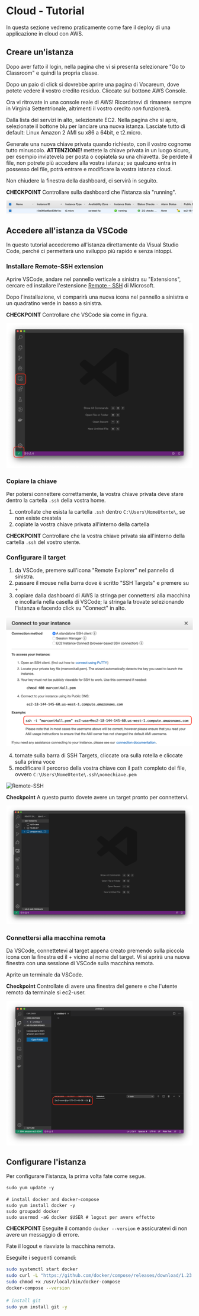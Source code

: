 # Cloud - Tutorial

In questa sezione vedremo praticamente come fare il deploy di una applicazione in cloud con AWS.

## Creare un'istanza
Dopo aver fatto il login, nella pagina che vi si presenta selezionare "Go to Classroom" e quindi la propria classe.

Dopo un paio di click si dovrebbe aprire una pagina di Vocareum, dove potete vedere il vostro credito residuo. Cliccate sul bottone AWS Console.

Ora vi ritrovate in una console reale di AWS! Ricordatevi di rimanere sempre in Virginia Settentrionale, altrimenti il vostro credito _non_ funzionerà.

Dalla lista dei servizi in alto, selezionate EC2. Nella pagina che si apre, selezionate il bottone blu per lanciare una nuova istanza. Lasciate tutto di default: Linux Amazon 2 AMI su x86 a 64bit, e t2.micro.

Generate una nuova chiave privata quando richiesto, con il vostro cognome tutto minuscolo. **ATTENZIONE!** mettete la chiave privata in un luogo sicuro, per esempio inviatevela per posta o copiatela su una chiavetta. Se perdete il file, non potrete più accedere alla vostra istanza; se qualcuno entra in possesso del file, potrà entrare e modificare la vostra istanza cloud.

Non chiudere la finestra della dashboard, ci servirà in seguito.

**CHECKPOINT**
Controllare sulla dashboard che l'istanza sia "running".

<p class="centered img-container">
<img class="centered w80p" title="EC2 running" alt="EC2 running" src="assets/ec2-running.png">
</p>


## Accedere all'istanza da VSCode
In questo tutorial accederemo all'istanza direttamente da Visual Studio Code, perché ci permetterà uno sviluppo più rapido e senza intoppi.

### Installare Remote-SSH extension
Aprire VSCode, andare nel pannello verticale a sinistra su "Extensions", cercare ed installare l'estensione [Remote - SSH](https://marketplace.visualstudio.com/items?itemName=ms-vscode-remote.remote-ssh) di Microsoft.

Dopo l'installazione, vi comparirà una nuova icona nel pannello a sinistra e un quadratino verde in basso a sinistra.

**CHECKPOINT**
Controllare che VSCode sia come in figura.

<p class="centered img-container">
<img class="centered w80p" title="Remote-SSH" alt="Remote-SSH" src="assets/vscode-ssh.png">
</p>

### Copiare la chiave
Per potersi connettere correttamente, la vostra chiave privata deve stare dentro la cartella `.ssh` della vostra home.

1. controllate che esista la cartella `.ssh` dentro `C:\Users\NomeUtente\`, se non esiste createla
2. copiate la vostra chiave privata all'interno della cartella

**CHECKPOINT**
Controllare che la vostra chiave privata sia all'interno della cartella `.ssh` del vostro utente.


### Configurare il target

1. da VSCode, premere sull'icona "Remote Explorer" nel pannello di sinistra.
2. passare il mouse nella barra dove è scritto "SSH Targets" e premere su `+`
3. copiare dalla dashboard di AWS la stringa per connettersi alla macchina e incollarla nella casella di VSCode; la stringa la trovate selezionando l'istanza e facendo click su "Connect" in alto.

<p class="centered img-container">
<img class="centered w80p" title="Remote-SSH" alt="Remote-SSH" src="assets/ec2-connect.png">
</p>

4. tornate sulla barra di SSH Targets, cliccate ora sulla rotella e cliccate sulla prima voce
5. modificare il percorso della vostra chiave con il path completo del file, ovvero `C:\Users\NomeUtente\.ssh\nomechiave.pem`

<p class="centered img-container">
<img class="centered w80p" title="Remote-SSH" alt="Remote-SSH" src="assets/ec2-config.png">
</p>

**Checkpoint**
A questo punto dovete avere un target pronto per connettervi.

<p class="centered img-container">
<img class="centered w80p" title="Remote-SSH" alt="Remote-SSH" src="assets/vscode-target.png">
</p>


### Connettersi alla macchina remota
Da VSCode, connettetevi al target appena creato premendo sulla piccola icona con la finestra ed il + vicino al nome del target. Vi si aprirà una nuova finestra con una sessione di VSCode sulla macchina remota.

Aprite un terminale da VSCode.

**Checkpoint**
Controllate di avere una finestra del genere e che l'utente remoto da terminale si ec2-user.

<p class="centered img-container">
<img class="centered w80p" title="Remote-SSH" alt="Remote-SSH" src="assets/vscode-remote.png">
</p>


## Configurare l'istanza
Per configurare l'istanza, la prima volta fate come segue.

```
sudo yum update -y

# install docker and docker-compose
sudo yum install docker -y
sudo groupadd docker
sudo usermod -aG docker $USER # logout per avere effetto
```

**CHECKPOINT** Eseguite il comando `docker --version` e assicuratevi di non avere un messaggio di errore.

Fate il logout e riavviate la macchina remota.

Eseguite i seguenti comandi:
```sh
sudo systemctl start docker
sudo curl -L "https://github.com/docker/compose/releases/download/1.23.2/docker-compose-$(uname -s)-$(uname -m)" -o /usr/local/bin/docker-compose
sudo chmod +x /usr/local/bin/docker-compose
docker-compose --version

# install git
sudo yum install git -y
```